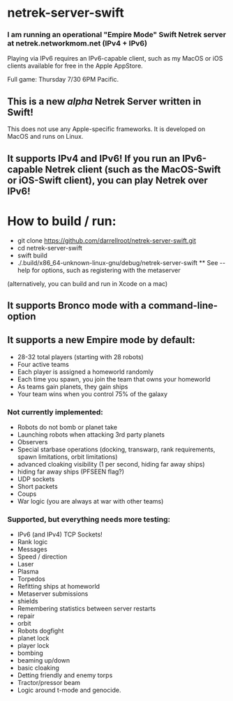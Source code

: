 # netrek-server-swift

### I am running an operational "Empire Mode" Swift Netrek server at netrek.networkmom.net (IPv4 + IPv6)
Playing via IPv6 requires an IPv6-capable client, such as my MacOS or iOS clients available for free in the Apple AppStore.

Full game: Thursday 7/30 6PM Pacific.

## This is a new _alpha_ Netrek Server written in Swift!
This does not use any Apple-specific frameworks.  It is developed on MacOS and runs on Linux.

## It supports IPv4 and IPv6!  If you run an IPv6-capable Netrek client (such as the MacOS-Swift or iOS-Swift client), you can play Netrek over IPv6!

# How to build / run:
* git clone https://github.com/darrellroot/netrek-server-swift.git
* cd netrek-server-swift
* swift build
* ./.build/x86_64-unknown-linux-gnu/debug/netrek-server-swift
** See --help for options, such as registering with the metaserver

(alternatively, you can build and run in Xcode on a mac)

## It supports Bronco mode with a command-line-option

## It supports a new Empire mode by default:

* 28-32 total players (starting with 28 robots)
* Four active teams
* Each player is assigned a homeworld randomly
* Each time you spawn, you join the team that owns your homeworld
* As teams gain planets, they gain ships
* Your team wins when you control 75% of the galaxy

### Not currently implemented:

* Robots do not bomb or planet take
* Launching robots when attacking 3rd party planets
* Observers
* Special starbase operations (docking, transwarp, rank requirements, spawn limitations, orbit limitations)
* advanced cloaking visibility (1 per second, hiding far away ships)
* hiding far away ships (PFSEEN flag?)
* UDP sockets
* Short packets
* Coups
* War logic (you are always at war with other teams)

### Supported, but everything needs more testing:

* IPv6 (and IPv4) TCP Sockets!
* Rank logic
* Messages
* Speed / direction
* Laser
* Plasma
* Torpedos
* Refitting ships at homeworld
* Metaserver submissions
* shields
* Remembering statistics between server restarts
* repair
* orbit
* Robots dogfight
* planet lock
* player lock
* bombing
* beaming up/down
* basic cloaking
* Detting friendly and enemy torps
* Tractor/pressor beam
* Logic around t-mode and genocide.
